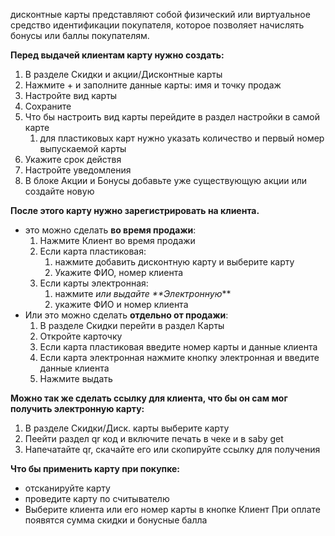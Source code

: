 дисконтные карты представляют собой физический или виртуальное средство идентификации покупателя, которое позволяет начислять бонусы или баллы покупателям.

**Перед выдачей клиентам карту нужно создать:**
1. В разделе Скидки и акции/Дисконтные карты
2. Нажмите + и заполните данные карты: имя и точку продаж
3. Настройте вид карты
4. Сохраните
5. Что бы настроить вид карты перейдите в раздел настройки в самой карте
	1. для пластиковых карт нужно указать количество и первый номер выпускаемой карты
6. Укажите срок действя
7. Настройте уведомления
8. В блоке Акции и Бонусы добавьте уже существующую акции или создайте новую


**После этого карту нужно зарегистрировать на клиента.** 
- это можно сделать **во время продажи**:
	1. Нажмите Клиент во время продажи
	2. Если карта пластиковая:
		1. нажмите добавить дисконтную карту и выберите карту
		2. Укажите ФИО, номер клиента
	3. Если карты электронная:
		1. нажмите _или выдайте **Электронную_**
		2. укажите ФИО и номер клиента
- Или это можно сделать **отдельно от продажи**:
	1. В разделе Скидки перейти в раздел Карты
	2. Откройте карточку 
	3. Если карта пластиковая введите номер карты и данные клиента
	4. Если карта электронная нажмите кнопку электронная и введите данные клиента
	5. Нажмите выдать


**Можно так же сделать ссылку для клиента, что бы он сам мог получить электронную карту:**
1. В разделе Скидки/Диск. карты выберите карту
2. Пеейти раздел qr код и включите печать в чеке и в saby get
3. Напечатайте qr, скачайте его или скопируйте ссылку для получения

**Что бы применить карту при покупке:**
- отсканируйте карту
- проведите карту по считывателю
- Выберите клиента или его номер карты в кнопке Клиент
При оплате появятся сумма скидки и бонусные балла
